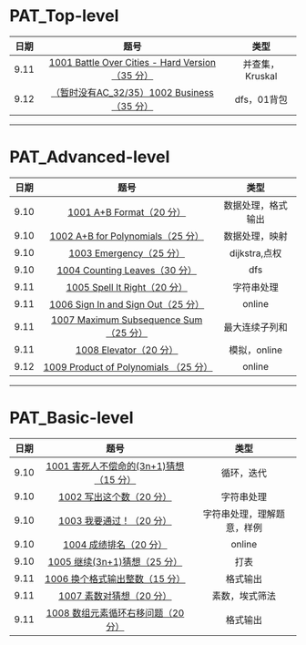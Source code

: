 # PAT_Top-level
日期|题号|类型
-|:-:|:-:
9.11|[1001 Battle Over Cities - Hard Version（35 分）](https://github.com/toughpig/PAT/blob/master/T1001.cpp)|并查集，Kruskal
9.12|[（暂时没有AC_32/35）1002 Business （35 分）](https://github.com/toughpig/PAT/blob/master/_T1002.cpp)|dfs，01背包

----------------------
# PAT_Advanced-level
日期|题号|类型
-|:-:|:-:
9.10|[1001 A+B Format（20 分）](https://github.com/toughpig/PAT_Advanced-level/blob/master/A1001.cpp)|数据处理，格式输出
9.10|[1002 A+B for Polynomials（25 分）](https://github.com/toughpig/PAT_Advanced-level/blob/master/A1002.cpp)|数据处理，映射
9.10|[1003 Emergency（25 分）](https://github.com/toughpig/PAT_Advanced-level/blob/master/A1003.cpp)|dijkstra,点权
9.10|[1004 Counting Leaves（30 分）](https://github.com/toughpig/PAT_Advanced-level/blob/master/A1004.cpp)|dfs
9.11|[1005 Spell It Right（20 分）](https://github.com/toughpig/PAT_Advanced-level/blob/master/A1005.cpp)|字符串处理
9.11|[1006 Sign In and Sign Out（25 分）](https://github.com/toughpig/PAT_Advanced-level/blob/master/A1006.cpp)|online
9.11|[1007 Maximum Subsequence Sum（25 分）](https://github.com/toughpig/PAT_Advanced-level/blob/master/A1007.cpp)|最大连续子列和
9.11|[1008 Elevator（20 分）](https://github.com/toughpig/PAT_Advanced-level/blob/master/A1008.cpp)|模拟，online
9.12|[1009 Product of Polynomials （25 分）](https://github.com/toughpig/PAT/blob/master/A1009.cpp)|online

--------
# PAT_Basic-level
日期|题号|类型
-|:-:|:-:
9.10|[1001 害死人不偿命的(3n+1)猜想（15 分）](https://github.com/toughpig/PAT_Advanced-level/blob/master/B1001.cpp)|循环，迭代
9.10|[1002 写出这个数（20 分）](https://github.com/toughpig/PAT_Advanced-level/blob/master/B1002.cpp)|字符串处理
9.10|[1003 我要通过！（20 分）](https://github.com/toughpig/PAT_Advanced-level/blob/master/B1003.cpp)|字符串处理，理解题意，样例
9.10|[1004 成绩排名（20 分）](https://github.com/toughpig/PAT_Advanced-level/blob/master/B1004.cpp)|online
9.10|[1005 继续(3n+1)猜想（25 分）](https://github.com/toughpig/PAT_Advanced-level/blob/master/B1005.cpp)|打表
9.11|[1006 换个格式输出整数（15 分）](https://github.com/toughpig/PAT_Advanced-level/blob/master/B1006.cpp)|格式输出
9.11|[1007 素数对猜想（20 分）](https://github.com/toughpig/PAT_Advanced-level/blob/master/B1007.cpp)|素数，埃式筛法
9.11|[1008 数组元素循环右移问题（20 分）](https://github.com/toughpig/PAT_Advanced-level/blob/master/B1008.cpp)|格式输出
